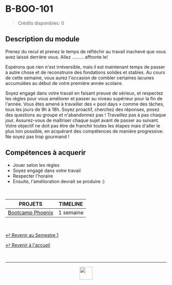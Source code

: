 # B-BOO-101

> Crédits disponibles: 0

## Description du module

Prenez du recul et prenez le temps de réfléchir au travail inachevé que vous avez laissé derrière vous.
Allez ......... affronte le!

Espérons que rien n'est irréversible, mais il est maintenant temps de passer à autre chose et de reconstruire des fondations solides et stables.
Au cours de cette semaine, vous aurez l'occasion de combler certaines lacunes accumulées au début de votre première année scolaire.

Soyez engagé dans votre travail en faisant preuve de sérieux, et respectez les règles pour vous améliorer et passer au niveau supérieur pour la fin de l'année.
Vous êtes amené à travailler des « pool days » comme des tâches, tous les jours de 9h à 18h.
Soyez proactif, cherchez des réponses, posez des questions au groupe et n'abandonnez pas !
Travaillez pas à pas chaque jour. Assurez-vous de maîtriser chaque sujet avant de passer au suivant.
Votre objectif ne doit pas être de franchir toutes les étapes mais d'aller le plus loin possible, en acquérant des compétences de manière progressive.
Ne soyez pas trop gourmand !

## Compétences à acquerir

- Jouer selon les règles
- Soyez engagé dans votre travail
- Respecter l'horaire
- Ensuite, l'amélioration devrait se produire :)

<br>

<table align="center">
    <thead>
        <tr>
            <th>PROJETS</th>
            <th>TIMELINE</th>
        </tr>
    </thead>
    <tbody>
        <tr>
            <td rowspan="1"><a href="https://github.com/Studio-17/Epitech-Subjects/tree/main/Semester-1/B-BOO-101/Bootcamp_Phoenix">Bootcamp Phoenix</a></td>
            <td align="center">1 semaine</td>
        </tr>
    </tbody>
</table>

<br>

[↩️ Revenir au Semestre 1](https://github.com/Studio-17/Epitech-Subjects/tree/main/Semester-1)

[↩️ Revenir à l'accueil](https://github.com/Studio-17/Epitech-Subjects)

<br>

---

<div align="center">

<a href="https://github.com/Studio-17" target="_blank"><img src="../../voc17.gif" width="40"></a>

</div>
